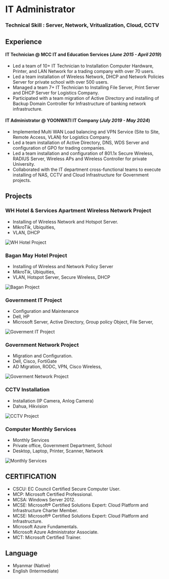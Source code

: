 # IT Administrator

### Technical Skill : Server, Network, Vritualization, Cloud, CCTV ###

## Experience ##
#### IT Technician @ MCC IT and Education Services (_June 2015 - April 2019_) ####
- Led a team of 10+ IT Technician to Installation Computer Hardware, Printer, and LAN Network for a trading company with over 70 users.
- Led a team installation of Wireless Network, DHCP and Network Policies Server for private school with over 500 users.
- Managed a team 7+ IT Technician to Installing File Server, Print Server and DHCP Server for Logistics Company.
- Participated with a team migration of Active Directory and installing of Backup Domain Controller for Infrastructure of banking network infrastructure.

#### IT Administrator @ YOONWATI IT Company (_July 2019 - May 2024_) ####
- Implemented Multi WAN Load balancing and VPN Service (Site to Site, Remote Access, VLAN) for Logistics Company.
- Led a team installation of Active Directory, DNS, WDS Server and configuration of GPO for trading companies.
- Led a team installation and configuration of 801.1x Secure Wireless, RADIUS Server, Wireless APs and Wireless Controller for private University.
- Collaborated with the IT department cross-functional teams to execute installing of NAS, CCTV and Cloud Infrastructure for Government projects.

## Projects ##
### WH Hotel & Services Apartment Wireless Network Project ###
- Installing of Wireless Network and Hotspot Server.
- MikroTik, Ubiquities,
- VLAN, DHCP

![WH Hotel Project](/assets/img/001.png)

### Bagan May Hotel Project ###
- Installing of Wireless and Network Policy Server
- MikroTik, Ubiquities,
- VLAN, Hotspot Server, Secure Wireless, DHCP

![Bagan Project](/assets/img/002.png)

### Government IT Project ###
- Configuration and Maintenance
- Dell, HP
- Microsoft Server, Active Directory, Group policy Object, File Server,

![Goverment IT Project](/assets/img/003.png)

### Government Network Project ###
- Migration and Configuration.
- Dell, Cisco, FortiGate
- AD Migration, RODC, VPN, Cisco Wireless,

![Goverment Network Project](/assets/img/004.png)

### CCTV Installation ###
- Installation (IP Camera, Anlog Camera)
- Dahua, Hikvision

![CCTV Project](/assets/img/005.png)

### Computer Monthly Services ###
- Monthly Services
- Private office, Government Department, School
- Desktop, Laptop, Printer, Scanner, Network

![Monthly Services](/assets/img/006.png)

## CERTIFICATION ##

- CSCU: EC Council Certified Secure Computer User.
- MCP: Microsoft Certified Professional.
- MCSA: Windows Server 2012.
- MCSE: Microsoft® Certified Solutions Expert: Cloud Platform and Infrastructure Charter Member.
- MCSE: Microsoft® Certified Solutions Expert: Cloud Platform and Infrastructure.
- Microsoft Azure Fundamentals.
- Microsoft Azure Administrator Associate.
- MCT: Microsoft Certified Trainer.

## Language ##

- Myanmar (Native)
- English (Intermediate)
